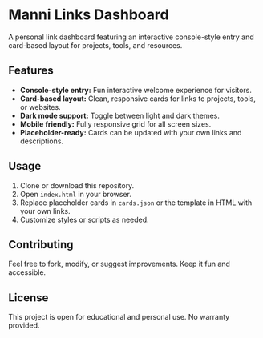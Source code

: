 # Manni Links Dashboard

A personal link dashboard featuring an interactive console-style entry and card-based layout for projects, tools, and resources.

## Features

- **Console-style entry:** Fun interactive welcome experience for visitors.
- **Card-based layout:** Clean, responsive cards for links to projects, tools, or websites.
- **Dark mode support:** Toggle between light and dark themes.
- **Mobile friendly:** Fully responsive grid for all screen sizes.
- **Placeholder-ready:** Cards can be updated with your own links and descriptions.

## Usage

1. Clone or download this repository.
2. Open `index.html` in your browser.
3. Replace placeholder cards in `cards.json` or the template in HTML with your own links.
4. Customize styles or scripts as needed.

## Contributing

Feel free to fork, modify, or suggest improvements. Keep it fun and accessible.

## License

This project is open for educational and personal use. No warranty provided.
